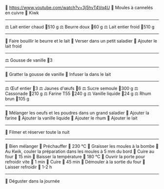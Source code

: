 🔗 https://www.youtube.com/watch?v=3j5hvT4Vq4U
🔪 Moules à cannelés en cuivre
🔪 Kiwk
***
⚖ Lait entier chaud 📏510 g
⚖ Beurre doux 📏60 g
⚖ Lait entier froid 📏510 g
***
🔧 Faire bouillir le beurre et le lait
🔧 Verser dans un petit saladier
🔧 Ajouter le lait froid
***
⚖ Gousse de vanille 📏3
***
🔧 Gratter la gousse de vanille
🔧 Infuser la dans le lait
***
⚖ Œuf entier 📏3
⚖ Jaunes d'œufs 📏6
⚖ Sucre semoule 📏300 g
⚖ Cassonade 📏210 g
⚖ Farine T55 📏240 g
⚖ Vanille liquide 📏24 g
⚖ Rhum brun 📏105 g
***
🔧 Mélanger les oeufs et les poudres dans un grand saladier
🔧 Ajouter la farine
🔧 Ajouter la vanille liquide
🔧 Ajouter le rhum
🔧 Ajouter le lait
***
🔧 Filmer et réserver toute la nuit
***
🔧 Bien mélanger
🔧 Préchauffer 📏 230 °C
🔧 Graisser les moules à la bombe
🔧 Au Kwik, couler la préparation dans les moules à 5 mm du bord
🔧 Cuire au four 📏 15 min
🔧 Baisser la température 📏 180 °C
🔧 Ouvrir la porte pour refroidir vite 📏 1 min
🔧 Cuire 📏 45 min
🔧 Démouler à la sortie du four
🔧 Laisser refroidir 📏 1-2 h
***
🔧 Déguster dans la journée